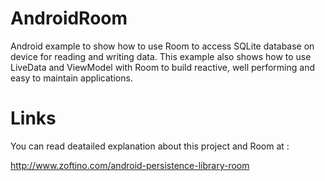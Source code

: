 # AndroidRoom
Android example to show how to use Room to access SQLite database on device for reading and writing data.
This example also shows how to use LiveData and ViewModel with Room to build reactive, well performing and easy to maintain applications.

# Links
You can read deatailed explanation about this project and Room at :

http://www.zoftino.com/android-persistence-library-room
